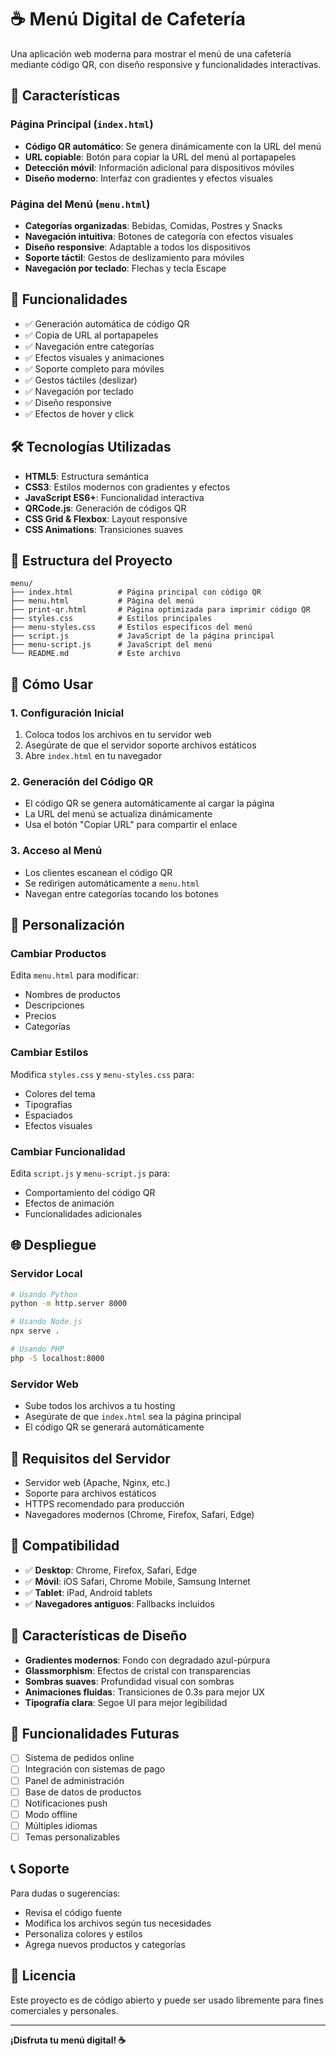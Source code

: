 # ☕ Menú Digital de Cafetería

Una aplicación web moderna para mostrar el menú de una cafetería mediante código QR, con diseño responsive y funcionalidades interactivas.

## 🚀 Características

### Página Principal (`index.html`)
- **Código QR automático**: Se genera dinámicamente con la URL del menú
- **URL copiable**: Botón para copiar la URL del menú al portapapeles
- **Detección móvil**: Información adicional para dispositivos móviles
- **Diseño moderno**: Interfaz con gradientes y efectos visuales

### Página del Menú (`menu.html`)
- **Categorías organizadas**: Bebidas, Comidas, Postres y Snacks
- **Navegación intuitiva**: Botones de categoría con efectos visuales
- **Diseño responsive**: Adaptable a todos los dispositivos
- **Soporte táctil**: Gestos de deslizamiento para móviles
- **Navegación por teclado**: Flechas y tecla Escape

## 📱 Funcionalidades

- ✅ Generación automática de código QR
- ✅ Copia de URL al portapapeles
- ✅ Navegación entre categorías
- ✅ Efectos visuales y animaciones
- ✅ Soporte completo para móviles
- ✅ Gestos táctiles (deslizar)
- ✅ Navegación por teclado
- ✅ Diseño responsive
- ✅ Efectos de hover y click

## 🛠️ Tecnologías Utilizadas

- **HTML5**: Estructura semántica
- **CSS3**: Estilos modernos con gradientes y efectos
- **JavaScript ES6+**: Funcionalidad interactiva
- **QRCode.js**: Generación de códigos QR
- **CSS Grid & Flexbox**: Layout responsive
- **CSS Animations**: Transiciones suaves

## 📁 Estructura del Proyecto

```
menu/
├── index.html          # Página principal con código QR
├── menu.html           # Página del menú
├── print-qr.html       # Página optimizada para imprimir código QR
├── styles.css          # Estilos principales
├── menu-styles.css     # Estilos específicos del menú
├── script.js           # JavaScript de la página principal
├── menu-script.js      # JavaScript del menú
└── README.md           # Este archivo
```

## 🚀 Cómo Usar

### 1. Configuración Inicial
1. Coloca todos los archivos en tu servidor web
2. Asegúrate de que el servidor soporte archivos estáticos
3. Abre `index.html` en tu navegador

### 2. Generación del Código QR
- El código QR se genera automáticamente al cargar la página
- La URL del menú se actualiza dinámicamente
- Usa el botón "Copiar URL" para compartir el enlace

### 3. Acceso al Menú
- Los clientes escanean el código QR
- Se redirigen automáticamente a `menu.html`
- Navegan entre categorías tocando los botones

## 📱 Personalización

### Cambiar Productos
Edita `menu.html` para modificar:
- Nombres de productos
- Descripciones
- Precios
- Categorías

### Cambiar Estilos
Modifica `styles.css` y `menu-styles.css` para:
- Colores del tema
- Tipografías
- Espaciados
- Efectos visuales

### Cambiar Funcionalidad
Edita `script.js` y `menu-script.js` para:
- Comportamiento del código QR
- Efectos de animación
- Funcionalidades adicionales

## 🌐 Despliegue

### Servidor Local
```bash
# Usando Python
python -m http.server 8000

# Usando Node.js
npx serve .

# Usando PHP
php -S localhost:8000
```

### Servidor Web
- Sube todos los archivos a tu hosting
- Asegúrate de que `index.html` sea la página principal
- El código QR se generará automáticamente

## 🔧 Requisitos del Servidor

- Servidor web (Apache, Nginx, etc.)
- Soporte para archivos estáticos
- HTTPS recomendado para producción
- Navegadores modernos (Chrome, Firefox, Safari, Edge)

## 📱 Compatibilidad

- ✅ **Desktop**: Chrome, Firefox, Safari, Edge
- ✅ **Móvil**: iOS Safari, Chrome Mobile, Samsung Internet
- ✅ **Tablet**: iPad, Android tablets
- ✅ **Navegadores antiguos**: Fallbacks incluidos

## 🎨 Características de Diseño

- **Gradientes modernos**: Fondo con degradado azul-púrpura
- **Glassmorphism**: Efectos de cristal con transparencias
- **Sombras suaves**: Profundidad visual con sombras
- **Animaciones fluidas**: Transiciones de 0.3s para mejor UX
- **Tipografía clara**: Segoe UI para mejor legibilidad

## 🚀 Funcionalidades Futuras

- [ ] Sistema de pedidos online
- [ ] Integración con sistemas de pago
- [ ] Panel de administración
- [ ] Base de datos de productos
- [ ] Notificaciones push
- [ ] Modo offline
- [ ] Múltiples idiomas
- [ ] Temas personalizables

## 📞 Soporte

Para dudas o sugerencias:
- Revisa el código fuente
- Modifica los archivos según tus necesidades
- Personaliza colores y estilos
- Agrega nuevos productos y categorías

## 📄 Licencia

Este proyecto es de código abierto y puede ser usado libremente para fines comerciales y personales.

---

**¡Disfruta tu menú digital! ☕**
